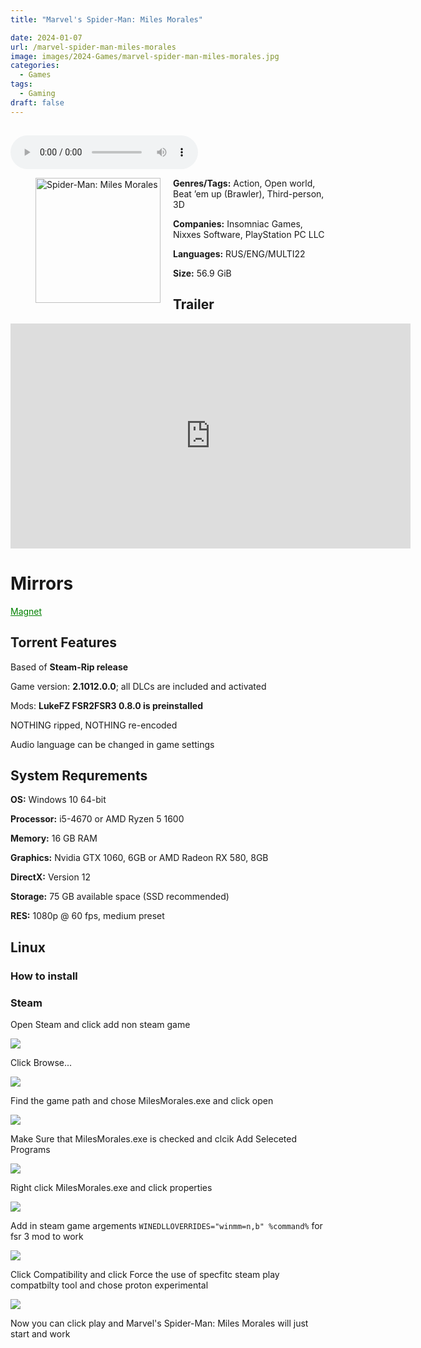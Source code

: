 ```yaml
---
title: "Marvel's Spider-Man: Miles Morales"

date: 2024-01-07
url: /marvel-spider-man-miles-morales
image: images/2024-Games/marvel-spider-man-miles-morales.jpg
categories:
  - Games
tags:
  - Gaming
draft: false
---
```

##
<style>
  body.dark-mode,
  body.dark-mode main * {
    background: url('/images/2024-Games/marvel-spider-man-miles-morales.webp') center center fixed no-repeat;
    background-size: 100% 100%;
    background-size: cover;
    color: #f5f5f5;
  }
</style>
<script>
    document.addEventListener('DOMContentLoaded', function () {
        var body = document.body;
        var switcher = document.querySelector('.js-toggle');
                body.classList.add('dark-mode');
                // Save user preference in storage
                localStorage.setItem('darkMode', 'true');
            
        });
</script>

<audio controls autoplay>
  <source src="/audio/Lecrae-WhereWeComeFrom.mp3" type="audio/mp3">
  Your browser does not support the audio tag.
</audio>

<figure style="float: left; margin-right: 20px;">
  <img src="/images/2024-Games/marvel-spider-man-miles-morales.jpg" alt="Spider-Man: Miles Morales" style="width: 200px;">
</figure>


**Genres/Tags:** Action, Open world, Beat ’em up (Brawler), Third-person, 3D

**Companies:** Insomniac Games, Nixxes Software, PlayStation PC LLC

**Languages:** RUS/ENG/MULTI22

**Size:** 56.9 GiB

## Trailer
<iframe width="640" height="360" src="https://www.youtube.com/embed/Gr5H85CxI58" title="Marvel&#39;s Spider Man: Miles Morales - Official World Premiere Announcement Trailer" frameborder="0" allow="accelerometer; autoplay; clipboard-write; encrypted-media; gyroscope; picture-in-picture; web-share" allowfullscreen></iframe>

# Mirrors
<a href="magnet:?xt=urn:btih:6Z5UERSOYA27EPNPWORGLYUILBK5SVTY&dn=Marvel%E2%80%99s%20Spider-Man%20-%20Miles%20Morales" style="color: green;">Magnet</a>

## Torrent Features
Based of **Steam-Rip release**

Game version: **2.1012.0.0**; all DLCs are included and activated

Mods: **LukeFZ FSR2FSR3 0.8.0 is preinstalled**

NOTHING ripped, NOTHING re-encoded

Audio language can be changed in game settings


## System Requrements
**OS:** Windows 10 64-bit

**Processor:** i5-4670 or AMD Ryzen 5 1600

**Memory:** 16 GB RAM

**Graphics:** Nvidia GTX 1060, 6GB or AMD Radeon RX 580, 8GB

**DirectX:** Version 12

**Storage:** 75 GB available space (SSD recommended)

**RES:** 1080p @ 60 fps, medium preset

## Linux

### How to install

### Steam

Open Steam and click add non steam game

![](/images/2024-Games/marvel-spider-man-miles-morales/1.png)

Click Browse...

![](/images/2024-Games/marvel-spider-man-miles-morales/2.png)

Find the game path and chose MilesMorales.exe and click open

![](/images/2024-Games/marvel-spider-man-miles-morales/3.png)

Make Sure that MilesMorales.exe is checked and clcik Add Seleceted Programs

![](/images/2024-Games/marvel-spider-man-miles-morales/4.png)

Right click MilesMorales.exe and click properties

![](/images/2024-Games/marvel-spider-man-miles-morales/5.png)

Add in steam game argements `WINEDLLOVERRIDES="winmm=n,b" %command%` for fsr 3 mod to work

![](/images/2024-Games/marvel-spider-man-miles-morales/6.png)

Click Compatibility and click Force the use of specfitc steam play compatbilty tool and chose proton experimental

![](/images/2024-Games/marvel-spider-man-miles-morales/7.png)

Now you can click play and Marvel's Spider-Man: Miles Morales will just start and work